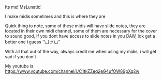 Its me! MsLunatic!

I make midis sometimes and this is where they are

Quick thing to note, some of these midis will have slide notes, they are located in their own midi channel, some of them are necessary for the cover to sound good, if you dont have access to slide notes in you DAW, idk get a better one i guess ¯\\\_(ツ)_/¯

With all that out of the way, always credit me when using my midis, i will get sad if you don't

My youtube is https://www.youtube.com/channel/UC1tkZZeq2eG4ufOW89pXq2w
